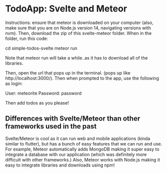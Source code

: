 # TodoApp: Svelte and Meteor
Instructions: ensure that meteor is downloaded on your computer (also, make sure that you are on Node.js version 14, navigating versions with nvm). Then, download the zip of this svelte-meteor folder. When in the folder, run this code: 

cd simple-todos-svelte
meteor run

Note that meteor run will take a while..as it has to download all of the libraries.

Then, open the url that pops up in the terminal. (pops up like http://localhost:3000/). Then when prompted to the app, use the following as login:

User: meteorite
Password: password

Then add todos as you please!

## Differences with Svelte/Meteor than other frameworks used in the past
Svelte/Meteor is cool as it can run web and mobile applications (kinda similar to flutter), but has a bunch of easy features that we can run and use. For example, Meteor automatically adds MongoDB making it super easy to integrate a database with our application (which was definitely more difficult with other frameworks.) Also, Meteor works with Node.js making it easy to integrate libraries and downloads using npm!